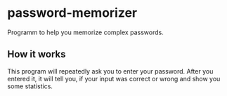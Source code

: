 # password-memorizer
Programm to help you memorize complex passwords.

## How it works
This program will repeatedly ask you to enter your password. After you entered it, it will tell you, if your input was correct or wrong and show you some statistics. 
